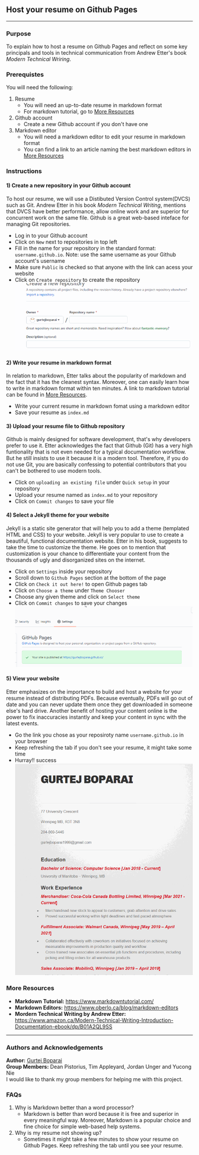 ## Host your resume on Github Pages
------------
### Purpose
To explain how to host a resume on Github Pages and reflect on some key principals and tools in technical communication from Andrew Etter's book _Modern Technical Wriring_.

### Prerequistes
You will need the following:
1) Resume
   - You will need an up-to-date resume in markdown format
   - For markdown tutorial, go to [More Resources](#more-resources)
2) Github account
   - Create a new Github account if you don't have one
3) Markdown editor
   - You will need a markdown editor to edit your resume in markdown format
   - You can find a link to an article naming the best markdown editors in [More Resources](#more-resources)
  
### Instructions
#### 1) Create a new repository in your Github account
To host our resume, we will use a Distibuted Version Control system(DVCS) such as Git. Andrew Etter in his book _Modern Technical Writing_, mentions that DVCS have better performance, allow online work and are superior for concurrent work on the same file. Github is a great web-based inteface for managing Git repositories. 
- Log in to your Github account
- Click on `New` next to repositories in top left
- Fill in the name for your repository in the standard format: `username.github.io`. Note: use the same username as your Github account's username
- Make sure `Public` is checked so that anyone with the link can acess your website
- Click on `Create repository` to create the repository
![NewRepository](newRepository.gif)  

#### 2) Write your resume in markdown format
In relation to markdown, Etter talks about the popularity of markdown and the fact that it has the cleanest syntax. Moreover, one can easily learn how to write in markdown format within ten minutes. A link to markdown tutorial can be found in [More Resources](#more-resources).
- Write your current resume in markdown fomat using a markdown editor
- Save your resume as `index.md`
#### 3) Upload your resume file to Github repository
Github is mainly designed for software development, that's why developers prefer to use it. Etter acknowledges the fact that Github (Git) has a very high funtionality that is not even needed for a typical documentation workflow. But he still insists to use it because it is a modern tool. Therefore, if you do not use Git, you are basically confessing to potential contributors that you can't be bothered to use modern tools. 
- Click on `uploading an existing file` under `Quick setup` in your repository
- Upload your resume named as `index.md` to your repository
- Click on `Commit changes` to save your file
#### 4) Select a Jekyll theme for your website
Jekyll is a static site generator that will help you to add a theme (templated HTML and CSS) to your website. Jekyll is very popular to use to create a beautiful, functional documentation website. Etter in his book, suggests to take the time to customize the theme. He goes on to mention that customization is your chance to differentiate your content from the thousands of ugly and disorganized sites on the internet. 
- Click on `Settings` inside your repository
- Scroll down to `Github Pages` section at the bottom of the page
- Click on `Check it out here!` to open Github pages tab
- Click on `Choose a theme` under `Theme Chooser`
- Choose any given theme and click on `Select theme`  
- Click on `Commit changes` to save your changes
![ChangeTheme](changeTheme.gif)

#### 5) View your website
Etter emphasizes on the importance to build and host a website for your resume instead of distributing PDFs. Because eventually, PDFs will go out of date and you can never update them once they get downloaded in someone else's hard drive. Another benefit of hosting your content online is the power to fix inaccuracies instantly and keep your content in sync with the latest events.
- Go the link you chose as your reposiroty name `username.github.io` in your browser
- Keep refreshing the tab if you don't see your resume, it might take some time
- Hurray!! success
![MySite](mySite.gif)

### More Resources

- **Markdown Tutorial:** https://www.markdowntutorial.com/  
- **Markdown Editors:** https://www.oberlo.ca/blog/markdown-editors  
- **Mordern Technical Writing by Andrew Etter:** https://www.amazon.ca/Modern-Technical-Writing-Introduction-Documentation-ebook/dp/B01A2QL9SS 
----------
### Authors and Acknowledgements
**Author:** [Gurtej Boparai](https://github.com/gurtejboparai)  
**Group Members:** Dean Pistorius, Tim Appleyard, Jordan Unger and Yucong Nie  
I would like to thank my group members for helping me with this project.

### FAQs
1) Why is Markdown better than a word processor?
   - Markdown is better than word because it is free and superior in every meaningful way. Moreover, Markdown is a popular choice and fine choice for simple web-based help systems.
2) Why is my resume not showing up?
   - Sometimes it might take a few minutes to show your resume on Github Pages. Keep refreshing the tab until you see your resume. 
   







